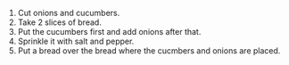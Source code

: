 1. Cut onions and cucumbers.
2. Take 2 slices of bread.
3. Put the cucumbers first and add onions after that.
4. Sprinkle it with salt and pepper.
5. Put a bread over the bread where the cucmbers and onions are placed.